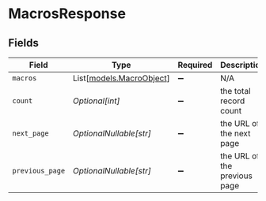 # MacrosResponse


## Fields

| Field                                                | Type                                                 | Required                                             | Description                                          |
| ---------------------------------------------------- | ---------------------------------------------------- | ---------------------------------------------------- | ---------------------------------------------------- |
| `macros`                                             | List[[models.MacroObject](../models/macroobject.md)] | :heavy_minus_sign:                                   | N/A                                                  |
| `count`                                              | *Optional[int]*                                      | :heavy_minus_sign:                                   | the total record count                               |
| `next_page`                                          | *OptionalNullable[str]*                              | :heavy_minus_sign:                                   | the URL of the next page                             |
| `previous_page`                                      | *OptionalNullable[str]*                              | :heavy_minus_sign:                                   | the URL of the previous page                         |
